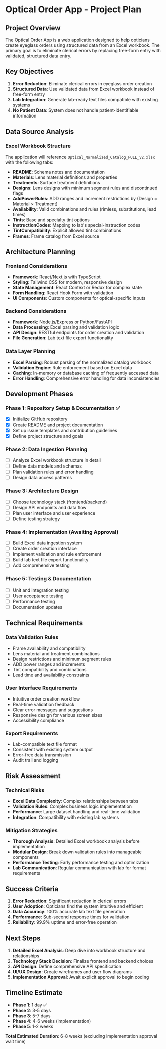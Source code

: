 # Optical Order App - Project Plan

## Project Overview

The Optical Order App is a web application designed to help opticians create eyeglass orders using structured data from an Excel workbook. The primary goal is to eliminate clerical errors by replacing free-form entry with validated, structured data entry.

## Key Objectives

1. **Error Reduction**: Eliminate clerical errors in eyeglass order creation
2. **Structured Data**: Use validated data from Excel workbook instead of free-form entry
3. **Lab Integration**: Generate lab-ready text files compatible with existing systems
4. **No Patient Data**: System does not handle patient-identifiable information

## Data Source Analysis

### Excel Workbook Structure
The application will reference `Optical_Normalized_Catalog_FULL_v2.xlsx` with the following tabs:

- **README**: Schema notes and documentation
- **Materials**: Lens material definitions and properties
- **Treatments**: Surface treatment definitions
- **Designs**: Lens designs with minimum segment rules and discontinued flags
- **AddPowerRules**: ADD ranges and increment restrictions by (Design × Material × Treatment)
- **Availability**: Valid combinations and rules (rimless, substitutions, lead times)
- **Tints**: Base and specialty tint options
- **InstructionCodes**: Mapping to lab's special-instruction codes
- **TintCompatibility**: Explicit allowed tint combinations
- **Frames**: Frame catalog from Excel source

## Architecture Planning

### Frontend Considerations
- **Framework**: React/Next.js with TypeScript
- **Styling**: Tailwind CSS for modern, responsive design
- **State Management**: React Context or Redux for complex state
- **Form Handling**: React Hook Form with validation
- **UI Components**: Custom components for optical-specific inputs

### Backend Considerations
- **Framework**: Node.js/Express or Python/FastAPI
- **Data Processing**: Excel parsing and validation logic
- **API Design**: RESTful endpoints for order creation and validation
- **File Generation**: Lab text file export functionality

### Data Layer Planning
- **Excel Parsing**: Robust parsing of the normalized catalog workbook
- **Validation Engine**: Rule enforcement based on Excel data
- **Caching**: In-memory or database caching of frequently accessed data
- **Error Handling**: Comprehensive error handling for data inconsistencies

## Development Phases

### Phase 1: Repository Setup & Documentation ✅
- [x] Initialize GitHub repository
- [x] Create README and project documentation
- [x] Set up issue templates and contribution guidelines
- [x] Define project structure and goals

### Phase 2: Data Ingestion Planning
- [ ] Analyze Excel workbook structure in detail
- [ ] Define data models and schemas
- [ ] Plan validation rules and error handling
- [ ] Design data access patterns

### Phase 3: Architecture Design
- [ ] Choose technology stack (frontend/backend)
- [ ] Design API endpoints and data flow
- [ ] Plan user interface and user experience
- [ ] Define testing strategy

### Phase 4: Implementation (Awaiting Approval)
- [ ] Build Excel data ingestion system
- [ ] Create order creation interface
- [ ] Implement validation and rule enforcement
- [ ] Build lab text file export functionality
- [ ] Add comprehensive testing

### Phase 5: Testing & Documentation
- [ ] Unit and integration testing
- [ ] User acceptance testing
- [ ] Performance testing
- [ ] Documentation updates

## Technical Requirements

### Data Validation Rules
- Frame availability and compatibility
- Lens material and treatment combinations
- Design restrictions and minimum segment rules
- ADD power ranges and increments
- Tint compatibility and combinations
- Lead time and availability constraints

### User Interface Requirements
- Intuitive order creation workflow
- Real-time validation feedback
- Clear error messages and suggestions
- Responsive design for various screen sizes
- Accessibility compliance

### Export Requirements
- Lab-compatible text file format
- Consistent with existing system output
- Error-free data transmission
- Audit trail and logging

## Risk Assessment

### Technical Risks
- **Excel Data Complexity**: Complex relationships between tabs
- **Validation Rules**: Complex business logic implementation
- **Performance**: Large dataset handling and real-time validation
- **Integration**: Compatibility with existing lab systems

### Mitigation Strategies
- **Thorough Analysis**: Detailed Excel workbook analysis before implementation
- **Modular Design**: Break down validation rules into manageable components
- **Performance Testing**: Early performance testing and optimization
- **Lab Communication**: Regular communication with lab for format requirements

## Success Criteria

1. **Error Reduction**: Significant reduction in clerical errors
2. **User Adoption**: Opticians find the system intuitive and efficient
3. **Data Accuracy**: 100% accurate lab text file generation
4. **Performance**: Sub-second response times for validation
5. **Reliability**: 99.9% uptime and error-free operation

## Next Steps

1. **Detailed Excel Analysis**: Deep dive into workbook structure and relationships
2. **Technology Stack Decision**: Finalize frontend and backend choices
3. **API Design**: Define comprehensive API specification
4. **UI/UX Design**: Create wireframes and user flow diagrams
5. **Implementation Approval**: Await explicit approval to begin coding

## Timeline Estimate

- **Phase 1**: 1 day ✅
- **Phase 2**: 3-5 days
- **Phase 3**: 5-7 days
- **Phase 4**: 4-6 weeks (implementation)
- **Phase 5**: 1-2 weeks

**Total Estimated Duration**: 6-8 weeks (excluding implementation approval wait time)
